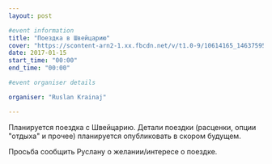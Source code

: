 ```yaml
---
layout: post

#event information
title: "Поездка в Швейцарию"
cover: "https://scontent-arn2-1.xx.fbcdn.net/v/t1.0-9/10614165_1463759577218709_4693913993380723619_n.jpg?oh=2a44ead66ac2e3d2d29b32001ba37886&oe=5841EBAE"
date: 2017-01-15
start_time: "00:00"
end_time: "00:00"

#event organiser details

organiser: "Ruslan Krainaj"

---
```


Планируется поездка с Швейцарию. Детали поездки (расценки, опции "отдыха" и прочее) планируется опубликовать в скором будущем. 

Просьба сообщить Руслану о желании/интересе о поездке.
